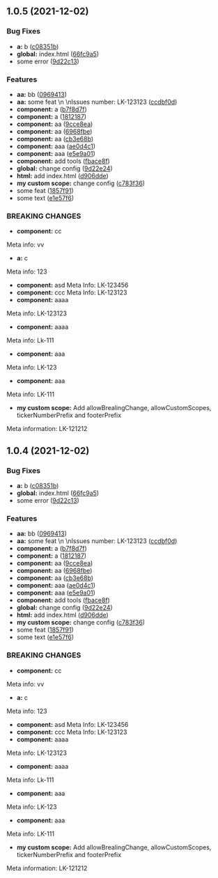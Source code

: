 ## 1.0.5 (2021-12-02)


### Bug Fixes

* **a:** b ([c08351b](https://github.com/andrewducknsk/commitizen/commit/c08351bd67b8e2e4c2826e9257013aeafd920ffd))
* **global:** index.html ([66fc9a5](https://github.com/andrewducknsk/commitizen/commit/66fc9a51b623f3d509bf70df2ed60a4c7804b238))
* some error ([9d22c13](https://github.com/andrewducknsk/commitizen/commit/9d22c1361bfde04ee9d86798fc151995e2befb02))


### Features

* **aa:** bb ([0969413](https://github.com/andrewducknsk/commitizen/commit/09694130681ad8ea49b5e1b0faafe56494cafecd))
* **aa:** some feat \n \nIssues number: LK-123123 ([ccdbf0d](https://github.com/andrewducknsk/commitizen/commit/ccdbf0d7ef31b273c8b8bd4074d2024c1aeabf7f))
* **component:** a ([b7f8d7f](https://github.com/andrewducknsk/commitizen/commit/b7f8d7fb2bb6b9059c1eb2ae5a9f14f444b37699))
* **component:** a ([1812187](https://github.com/andrewducknsk/commitizen/commit/181218730840189965aec69335adc5eac5523cbb))
* **component:** aa ([9cce8ea](https://github.com/andrewducknsk/commitizen/commit/9cce8eaf197e034863f3627b3f5af1eb502559a5))
* **component:** aa ([6968fbe](https://github.com/andrewducknsk/commitizen/commit/6968fbea87b225a27bf005d6db217e180585a20a))
* **component:** aa ([cb3e68b](https://github.com/andrewducknsk/commitizen/commit/cb3e68bd2f887670fa7c7a36c9fde6ed870c404a))
* **component:** aaa ([ae0d4c1](https://github.com/andrewducknsk/commitizen/commit/ae0d4c142c563eeb1aed1d9fd7e341b6c159f39d))
* **component:** aaa ([e5e9a01](https://github.com/andrewducknsk/commitizen/commit/e5e9a01a6b23ccc9f1241329a63116268ba82fbb))
* **component:** add tools ([fbace8f](https://github.com/andrewducknsk/commitizen/commit/fbace8f6d6f0ac00200d3d7d2e2606fa289430cd))
* **global:** change config ([9d22e24](https://github.com/andrewducknsk/commitizen/commit/9d22e24c1d7137b60a7fca6fae777fef35cf4da7))
* **html:** add index.html ([d906dde](https://github.com/andrewducknsk/commitizen/commit/d906dded0d260db8f4bfa4ceea59ddf2402f9b94))
* **my custom scope:** change config ([c783f36](https://github.com/andrewducknsk/commitizen/commit/c783f36e16941ea67f945c33cc7450354febff25))
* some feat ([1857f91](https://github.com/andrewducknsk/commitizen/commit/1857f9178bb82633c1b7f38f226205ec94a9435a))
* some text ([e1e57f6](https://github.com/andrewducknsk/commitizen/commit/e1e57f612400f085968ce8d192fc6eee8b775f6a))


### BREAKING CHANGES

* **component:** cc

Meta info: vv
* **a:** c

Meta info: 123
* **component:** asd
Meta Info: LK-123456
* **component:** ccc
Meta Info: LK-123123
* **component:** aaaa

Meta info: LK-123123
* **component:** aaaa

Meta info: Lk-111
* **component:** aaa

Meta info: LK-123
* **component:** aaa

Meta info: LK-111
* **my custom scope:** Add allowBrealingChange, allowCustomScopes, tickerNumberPrefix and footerPrefix

Meta information: LK-121212



## 1.0.4 (2021-12-02)


### Bug Fixes

* **a:** b ([c08351b](https://github.com/andrewducknsk/commitizen/commit/c08351bd67b8e2e4c2826e9257013aeafd920ffd))
* **global:** index.html ([66fc9a5](https://github.com/andrewducknsk/commitizen/commit/66fc9a51b623f3d509bf70df2ed60a4c7804b238))
* some error ([9d22c13](https://github.com/andrewducknsk/commitizen/commit/9d22c1361bfde04ee9d86798fc151995e2befb02))


### Features

* **aa:** bb ([0969413](https://github.com/andrewducknsk/commitizen/commit/09694130681ad8ea49b5e1b0faafe56494cafecd))
* **aa:** some feat \n \nIssues number: LK-123123 ([ccdbf0d](https://github.com/andrewducknsk/commitizen/commit/ccdbf0d7ef31b273c8b8bd4074d2024c1aeabf7f))
* **component:** a ([b7f8d7f](https://github.com/andrewducknsk/commitizen/commit/b7f8d7fb2bb6b9059c1eb2ae5a9f14f444b37699))
* **component:** a ([1812187](https://github.com/andrewducknsk/commitizen/commit/181218730840189965aec69335adc5eac5523cbb))
* **component:** aa ([9cce8ea](https://github.com/andrewducknsk/commitizen/commit/9cce8eaf197e034863f3627b3f5af1eb502559a5))
* **component:** aa ([6968fbe](https://github.com/andrewducknsk/commitizen/commit/6968fbea87b225a27bf005d6db217e180585a20a))
* **component:** aa ([cb3e68b](https://github.com/andrewducknsk/commitizen/commit/cb3e68bd2f887670fa7c7a36c9fde6ed870c404a))
* **component:** aaa ([ae0d4c1](https://github.com/andrewducknsk/commitizen/commit/ae0d4c142c563eeb1aed1d9fd7e341b6c159f39d))
* **component:** aaa ([e5e9a01](https://github.com/andrewducknsk/commitizen/commit/e5e9a01a6b23ccc9f1241329a63116268ba82fbb))
* **component:** add tools ([fbace8f](https://github.com/andrewducknsk/commitizen/commit/fbace8f6d6f0ac00200d3d7d2e2606fa289430cd))
* **global:** change config ([9d22e24](https://github.com/andrewducknsk/commitizen/commit/9d22e24c1d7137b60a7fca6fae777fef35cf4da7))
* **html:** add index.html ([d906dde](https://github.com/andrewducknsk/commitizen/commit/d906dded0d260db8f4bfa4ceea59ddf2402f9b94))
* **my custom scope:** change config ([c783f36](https://github.com/andrewducknsk/commitizen/commit/c783f36e16941ea67f945c33cc7450354febff25))
* some feat ([1857f91](https://github.com/andrewducknsk/commitizen/commit/1857f9178bb82633c1b7f38f226205ec94a9435a))
* some text ([e1e57f6](https://github.com/andrewducknsk/commitizen/commit/e1e57f612400f085968ce8d192fc6eee8b775f6a))


### BREAKING CHANGES

* **component:** cc

Meta info: vv
* **a:** c

Meta info: 123
* **component:** asd
Meta Info: LK-123456
* **component:** ccc
Meta Info: LK-123123
* **component:** aaaa

Meta info: LK-123123
* **component:** aaaa

Meta info: Lk-111
* **component:** aaa

Meta info: LK-123
* **component:** aaa

Meta info: LK-111
* **my custom scope:** Add allowBrealingChange, allowCustomScopes, tickerNumberPrefix and footerPrefix

Meta information: LK-121212




